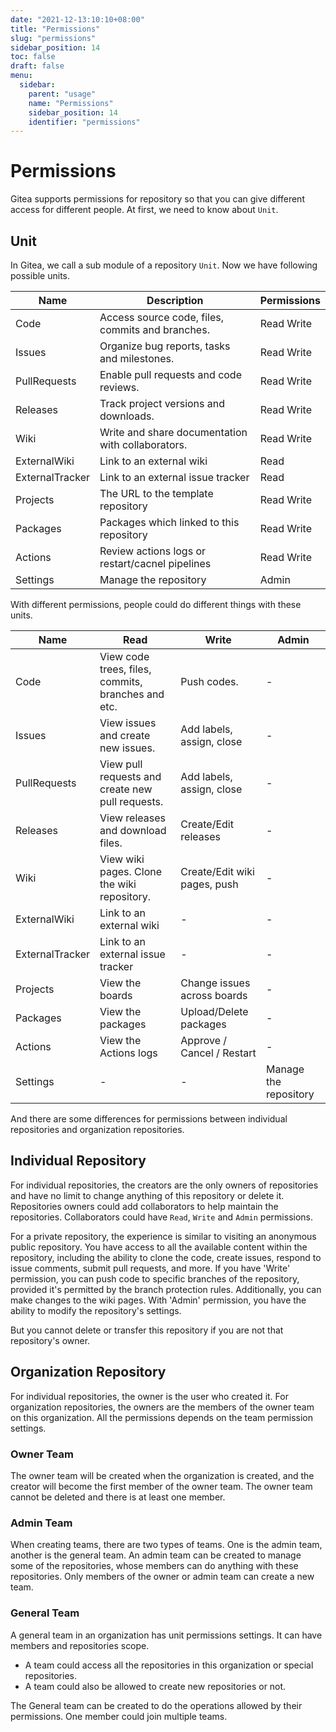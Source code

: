 ```yaml
---
date: "2021-12-13:10:10+08:00"
title: "Permissions"
slug: "permissions"
sidebar_position: 14
toc: false
draft: false
menu:
  sidebar:
    parent: "usage"
    name: "Permissions"
    sidebar_position: 14
    identifier: "permissions"
---
```


# Permissions

Gitea supports permissions for repository so that you can give different access for different people. At first, we need to know about `Unit`.

## Unit

In Gitea, we call a sub module of a repository `Unit`. Now we have following possible units.

| Name            | Description                                          | Permissions |
| --------------- | ---------------------------------------------------- | ----------- |
| Code            | Access source code, files, commits and branches.     | Read Write  |
| Issues          | Organize bug reports, tasks and milestones.          | Read Write  |
| PullRequests    | Enable pull requests and code reviews.               | Read Write  |
| Releases        | Track project versions and downloads.                | Read Write  |
| Wiki            | Write and share documentation with collaborators.    | Read Write  |
| ExternalWiki    | Link to an external wiki                             | Read        |
| ExternalTracker | Link to an external issue tracker                    | Read        |
| Projects        | The URL to the template repository                   | Read Write  |
| Packages        | Packages which linked to this repository             | Read Write  |
| Actions         | Review actions logs or restart/cacnel pipelines      | Read Write  |
| Settings        | Manage the repository                                | Admin       |

With different permissions, people could do different things with these units.

| Name            | Read                                               | Write                        | Admin                     |
| --------------- | -------------------------------------------------  | ---------------------------- | ------------------------- |
| Code            | View code trees, files, commits, branches and etc. | Push codes.                  | -                         |
| Issues          | View issues and create new issues.                 | Add labels, assign, close    | -                         |
| PullRequests    | View pull requests and create new pull requests.   | Add labels, assign, close    | -                         |
| Releases        | View releases and download files.                  | Create/Edit releases         | -                         |
| Wiki            | View wiki pages. Clone the wiki repository.        | Create/Edit wiki pages, push | -                         |
| ExternalWiki    | Link to an external wiki                           | -                            | -                         |
| ExternalTracker | Link to an external issue tracker                  | -                            | -                         |
| Projects        | View the boards                                    | Change issues across boards  | -                         |
| Packages        | View the packages                                  | Upload/Delete packages       | -                         |
| Actions         | View the Actions logs                              | Approve / Cancel / Restart   | -                         |
| Settings        | -                                                  | -                            | Manage the repository     |

And there are some differences for permissions between individual repositories and organization repositories.

## Individual Repository

For individual repositories, the creators are the only owners of repositories and have no limit to change anything of this
repository or delete it. Repositories owners could add collaborators to help maintain the repositories. Collaborators could have `Read`, `Write` and `Admin` permissions.

For a private repository, the experience is similar to visiting an anonymous public repository. You have access to all the available content within the repository, including the ability to clone the code, create issues, respond to issue comments, submit pull requests, and more. If you have 'Write' permission, you can push code to specific branches of the repository, provided it's permitted by the branch protection rules. Additionally, you can make changes to the wiki pages. With 'Admin' permission, you have the ability to modify the repository's settings.

But you cannot delete or transfer this repository if you are not that repository's owner.

## Organization Repository

For individual repositories, the owner is the user who created it. For organization repositories, the owners are the members of the owner team on this organization. All the permissions depends on the team permission settings.

### Owner Team

The owner team will be created when the organization is created, and the creator will become the first member of the owner team. The owner team cannot be deleted and there is at least one member.

### Admin Team

When creating teams, there are two types of teams. One is the admin team, another is the general team. An admin team can be created to manage some of the repositories, whose members can do anything with these repositories. Only members of the owner or admin team can create a new team.

### General Team

A general team in an organization has unit permissions settings. It can have members and repositories scope.

- A team could access all the repositories in this organization or special repositories.
- A team could also be allowed to create new repositories or not.

The General team can be created to do the operations allowed by their permissions. One member could join multiple teams.
